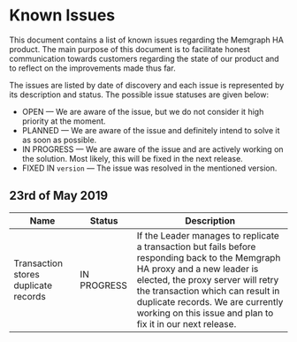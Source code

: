 # Known Issues

This document contains a list of known issues regarding the Memgraph HA product.
The main purpose of this document is to facilitate honest communication towards
customers regarding the state of our product and to reflect on the improvements
made thus far.

The issues are listed by date of discovery and each issue is represented by its
description and status. The possible issue statuses are given below:

  - OPEN &mdash; We are aware of the issue, but we do not consider it high priority at the moment.
  - PLANNED &mdash; We are aware of the issue and definitely intend to solve it as soon as possible.
  - IN PROGRESS &mdash; We are aware of the issue and are actively working on the solution. Most likely, this will be fixed in the next release.
  - FIXED IN `version` &mdash; The issue was resolved in the mentioned version.

## 23rd of May 2019

Name                                 | Status      | Description
-------------------------------------|-------------|------------
Transaction stores duplicate records | IN PROGRESS | If the Leader manages to replicate a transaction but fails before responding back to the Memgraph HA proxy and a new leader is elected, the proxy server will retry the transaction which can result in duplicate records. We are currently working on this issue and plan to fix it in our next release.
